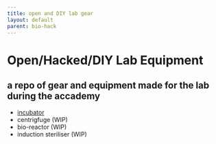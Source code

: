 ```yaml
--- 
title: open and DIY lab gear
layout: default
parent: bio-hack
---
```


# Open/Hacked/DIY Lab Equipment
## a repo of gear and equipment made for the lab during the accademy  

- [incubator](../lab%20stuff/incubator)
- centrigfuge (WIP)
- bio-reactor (WIP)
- induction steriliser (WIP)